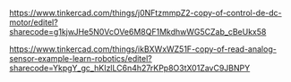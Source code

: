 https://www.tinkercad.com/things/j0NFtzmmpZ2-copy-of-control-de-dc-motor/editel?sharecode=g1kjwJHe5N0VcOVe6M8QF1MkdhwWG5CZab_cBeUkx58


https://www.tinkercad.com/things/ikBXWxWZ51F-copy-of-read-analog-sensor-example-learn-robotics/editel?sharecode=YkpgY_gc_hKIzlLC6n4h27rKPp8O3tX01ZavC9JBNPY



